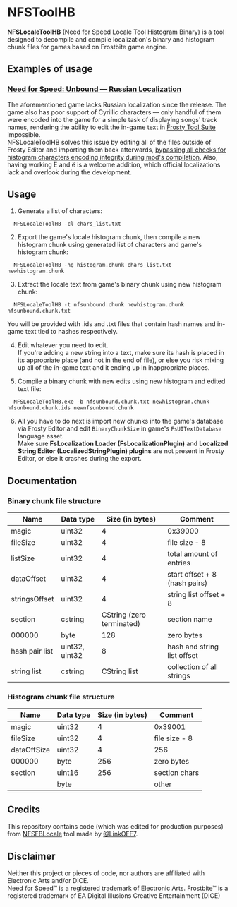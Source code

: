 # NFSToolHB

<b>NFSLocaleToolHB</b> (Need for Speed Locale Tool Histogram Binary) is a tool designed to decompile and compile localization's binary and histogram chunk files for games based on Frostbite game engine.

## Examples of usage

### [Need for Speed: Unbound — Russian Localization](https://nfsmods.xyz/mod/4749)

The aforementioned game lacks Russian localization since the release. The game also has poor support of Cyrillic characters — only handful of them were encoded into the game for a simple task of displaying songs' track names, rendering the ability to edit the in-game text in [Frosty Tool Suite](https://github.com/CadeEvs/FrostyToolsuite/tree/1.0.7) impossible.
<br>NFSLocaleToolHB solves this issue by editing all of the files outside of Frosty Editor and importing them back afterwards, [bypassing all checks for histogram characters encoding integrity during mod's compilation](https://cdn.discordapp.com/attachments/951527850727600158/1136347084941963404/image.png?ex=6616c9b1&is=660454b1&hm=d514977ed8a881fd719b74005a2e16bc99ae2750b9e37a6ebed7b827a9dd39d0&). Also, having working Ё and ё is a welcome addition, which official localizations lack and overlook during the development.

## Usage

1. Generate a list of characters:
```
  NFSLocaleToolHB -cl chars_list.txt
```
2. Export the game's locale histogram chunk, then compile a new histogram chunk using generated list of characters and game's histogram chunk:
```
  NFSLocaleToolHB -hg histogram.chunk chars_list.txt newhistogram.chunk
```
3. Extract the locale text from game's binary chunk using new histogram chunk:
```
  NFSLocaleToolHB -t nfsunbound.chunk newhistogram.chunk nfsunbound.chunk.txt
```
You will be provided with .ids and .txt files that contain hash names and in-game text tied to hashes respectively.

4. Edit whatever you need to edit.
<br>If you're adding a new string into a text, make sure its hash is placed in its appropriate place (and not in the end of file), or else you risk mixing up all of the in-game text and it ending up in inappropriate places.

6. Compile a binary chunk with new edits using new histogram and edited text file:
```
  NFSLocaleToolHB.exe -b nfsunbound.chunk.txt newhistogram.chunk nfsunbound.chunk.ids newnfsunbound.chunk
```
6. All you have to do next is import new chunks into the game's database via Frosty Editor and edit `BinaryChunkSize` in game's `FsUITextDatabase` language asset.
<br>Make sure <b>FsLocalization Loader (FsLocalizationPlugin)</b> and <b>Localized String Editor (LocalizedStringPlugin) plugins</b> are not present in Frosty Editor, or else it crashes during the export.

## Documentation

### Binary chunk file structure

| Name           | Data type      | Size (in bytes)           | Comment                       |
| -------------- | -------------- | ------------------------- | ----------------------------- |
| magic          | uint32         | 4                         | 0x39000                       |
| fileSize       | uint32         | 4                         | file size - 8                 |
| listSize       | uint32         | 4                         | total amount of entries       |
| dataOffset     | uint32         | 4                         | start offset + 8 (hash pairs) |
| stringsOffset  | uint32         | 4                         | string list offset + 8        |
| section        | cstring        | CString (zero terminated) | section name                  |
| 000000         | byte           | 128                       | zero bytes                    |
| hash pair list | uint32, uint32 | 8                         | hash and string list offset   |
| string list    | cstring        | CString list              | collection of all strings     |

### Histogram chunk file structure

| Name           | Data type      | Size (in bytes)           | Comment                       |
| -------------- | -------------- | ------------------------- | ----------------------------- |
| magic          | uint32         | 4                         | 0x39001                       |
| fileSize       | uint32         | 4                         | file size - 8                 |
| dataOffSize    | uint32         | 4                         | 256                           |
| 000000         | byte           | 256                       | zero bytes                    |
| section        | uint16         | 256                       | section chars                 |
|                | byte           |                           | other                         |

## Credits

This repository contains code (which was edited for production purposes) from [NFSFBLocale](https://github.com/LinkOFF7/NFSFBLocale) tool made by [@LinkOFF7](https://github.com/LinkOFF7).

## Disclaimer

Neither this project or pieces of code, nor authors are affiliated with Electronic Arts and/or DICE.
<br>Need for Speed™ is a registered trademark of Electronic Arts. Frostbite™ is a registered trademark of EA Digital Illusions Creative Entertainment (DICE)

